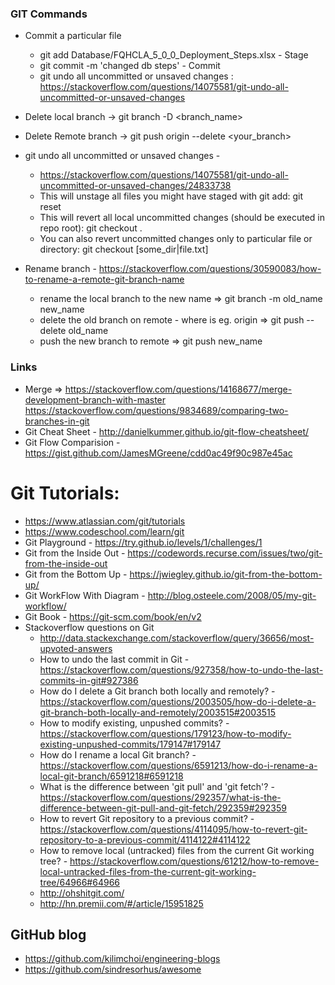 ### GIT Commands
* Commit a particular file
  * git add Database/FQHCLA_5_0_0_Deployment_Steps.xlsx - Stage
  * git commit -m 'changed db steps' - Commit
  * git undo all uncommitted or unsaved changes : https://stackoverflow.com/questions/14075581/git-undo-all-uncommitted-or-unsaved-changes

* Delete local branch -> git branch -D <branch_name> 
* Delete Remote branch -> git push origin --delete <your_branch>
* git undo all uncommitted or unsaved changes - 
   * https://stackoverflow.com/questions/14075581/git-undo-all-uncommitted-or-unsaved-changes/24833738
   * This will unstage all files you might have staged with git add:
      git reset
   * This will revert all local uncommitted changes (should be executed in repo root):
      git checkout .
   * You can also revert uncommitted changes only to particular file or directory:
      git checkout [some_dir|file.txt]
* Rename branch - https://stackoverflow.com/questions/30590083/how-to-rename-a-remote-git-branch-name
   * rename the local branch to the new name => git branch -m old_name new_name 
   * delete the old branch on remote - where <remote> is eg. origin => git push <remote> --delete old_name
   * push the new branch to remote => git push <remote> new_name



### Links
* Merge => https://stackoverflow.com/questions/14168677/merge-development-branch-with-master
https://stackoverflow.com/questions/9834689/comparing-two-branches-in-git
* Git Cheat Sheet - http://danielkummer.github.io/git-flow-cheatsheet/
* Git Flow Comparision - https://gist.github.com/JamesMGreene/cdd0ac49f90c987e45ac

# Git Tutorials:
* https://www.atlassian.com/git/tutorials
* https://www.codeschool.com/learn/git
* Git Playground - https://try.github.io/levels/1/challenges/1
* Git from the Inside Out  - https://codewords.recurse.com/issues/two/git-from-the-inside-out
* Git from the Bottom Up - https://jwiegley.github.io/git-from-the-bottom-up/
* Git WorkFlow With Diagram - http://blog.osteele.com/2008/05/my-git-workflow/
* Git Book - https://git-scm.com/book/en/v2
* Stackoverflow questions on Git
  * http://data.stackexchange.com/stackoverflow/query/36656/most-upvoted-answers
  * How to undo the last commit in Git - https://stackoverflow.com/questions/927358/how-to-undo-the-last-commits-in-git#927386
  * How do I delete a Git branch both locally and remotely? - https://stackoverflow.com/questions/2003505/how-do-i-delete-a-git-branch-both-locally-and-remotely/2003515#2003515
  * How to modify existing, unpushed commits? - https://stackoverflow.com/questions/179123/how-to-modify-existing-unpushed-commits/179147#179147
  * How do I rename a local Git branch? - https://stackoverflow.com/questions/6591213/how-do-i-rename-a-local-git-branch/6591218#6591218
  * What is the difference between 'git pull' and 'git fetch'? - https://stackoverflow.com/questions/292357/what-is-the-difference-between-git-pull-and-git-fetch/292359#292359
  * How to revert Git repository to a previous commit? - https://stackoverflow.com/questions/4114095/how-to-revert-git-repository-to-a-previous-commit/4114122#4114122
  * How to remove local (untracked) files from the current Git working tree? - https://stackoverflow.com/questions/61212/how-to-remove-local-untracked-files-from-the-current-git-working-tree/64966#64966
  * http://ohshitgit.com/
  * http://hn.premii.com/#/article/15951825



## GitHub blog 
* https://github.com/kilimchoi/engineering-blogs
* https://github.com/sindresorhus/awesome
